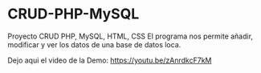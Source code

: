 # CRUD-PHP-MySQL
Proyecto CRUD PHP, MySQL, HTML, CSS 
El programa nos permite añadir, modificar y ver los datos de una base de datos loca.

Dejo aqui el video de la Demo: https://youtu.be/zAnrdkcF7kM
